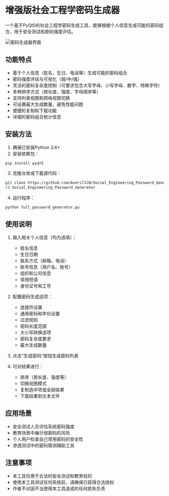# 增强版社会工程学密码生成器

一个基于PyQt5的社会工程学密码生成工具，能够根据个人信息生成可能的密码组合，用于安全测试和密码强度评估。

![密码生成器界面](https://picsum.photos/800/450?random=1)

## 功能特点

- 基于个人信息（姓名、生日、电话等）生成可能的密码组合
- 密码强度评估与可视化（弱/中/强）
- 灵活的密码复杂度控制（可要求包含大写字母、小写字母、数字、特殊字符）
- 多种排序方式（按长度、强度、字母顺序等）
- 支持列表视图和网格视图切换
- 可设置最大生成数量，避免性能问题
- 便捷的复制和下载功能
- 详细的密码组合统计信息

## 安装方法

1. 确保已安装Python 3.6+
2. 安装依赖包：
```bash
pip install pyqt5
```
3. 克隆仓库或下载源代码：
```bash
git clone https://github.com/AverillCN/Social_Engineering_Password_Generator.git
cd Social_Engineering_Password_Generator
```
4. 运行程序：
```bash
python full_password_generator.py
```

## 使用说明

1. 输入相关个人信息（均为选填）：
   - 姓名信息
   - 生日日期
   - 联系方式（邮箱、电话）
   - 账号信息（用户名、账号）
   - 组织和公司信息
   - 常用短语
   - 身份证号和工号

2. 配置密码生成选项：
   - 连接符设置
   - 通用密码和年份设置
   - 过滤规则
   - 密码长度范围
   - 大小写转换选项
   - 密码复杂度要求
   - 最大生成数量

3. 点击"生成密码"按钮生成密码列表

4. 可对结果进行：
   - 排序（按长度、强度等）
   - 切换视图模式
   - 复制选中项或全部结果
   - 下载结果到文本文件

## 应用场景

- 安全测试人员评估系统密码强度
- 教育场景中展示弱密码的风险
- 个人用户检查自己常用密码的安全性
- 渗透测试中的密码猜测辅助工具

## 注意事项

- 本工具仅用于合法的安全测试和教育目的
- 使用本工具测试任何系统前，请确保已获得合法授权
- 作者不对因不当使用本工具造成的任何损失负责

